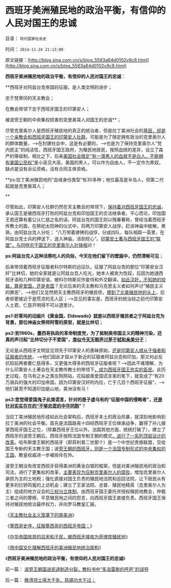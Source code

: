 # 西班牙美洲殖民地的政治平衡，有信仰的人民对国王的忠诚

目录： `现代国家社会史` 

时间： `2014-11-24 21:13:00` 

原文链接：[http://blog.sina.com.cn/s/blog_5563a64d0102v9c8.html](http://blog.sina.com.cn/s/blog_5563a64d0102v9c8.html)

**西班牙美洲殖民地的政治平衡，有信仰的人民对国王的忠诚**：

**西班牙对阿兹台克帝国的征服，是人类文明的进步；

忠于梵蒂冈的天主教会；

在教会带领下忠于西班牙国王的印第安人；

被波旁王朝的中央集权损害的克里奥耳人对国王的忠诚**；

尽管克里奥尔人是西班牙殖民地的真正的统治者，但是拉丁美洲社会的[基层，却是一个亲教会和西班牙国王的印第安人社群](../../../2011/12/6/道德经济学复制中世纪（皇帝＋贫民）政治模式.md)。可能是为了限定拥有政治的克里奥尔人的群体数量，——>在封建社会中，这是有必要的，——>也是为了保持克里奥尔人“党内民主”的纯洁性，西班牙国王政府，为殖民地居民，按照血统的差异，设立了森严的等级制。相比之下，后来[美国社会限定“有一滴黑人的血就不是白人，不能拥有美国公民权”](../../../2011/7/8/南北战争无关正义；“惩罚道德”就是邪恶.md)是小巫见大巫。美国的黑人，可以作为自由人，不一定作为黑奴，缺点是没有诉讼资格，没有合同主体资格。

**ps:拉丁美洲殖民地的“血缘身份类型”有30多种；地位最高是半岛人，但第二代起就是克里奥耳人；

**

尽管如此，印第安人社群仍然在天主教会的带领下，[保持着对西班牙国王的忠诚](../../../2011/11/24/（皇帝＋自耕农民）社会联盟的政治意义.md)，承认国王是被西班牙打败的阿兹台克和印加国王的合法继承者。平心而论，印加国王若还算有着公认仁慈之名的话，阿兹台克的国王则以残暴著称，曾经当着西班牙传教士的面，在祭祀太阳神的仪式中，将两万印第安人战俘，赶进神庙中肢解，煮熟，由阿兹台克人分吃；
“八万带着镣铐的战俘，分成四队，每队相距一英里，在阿兹台克士兵的押送下，送入神庙，活剖挖心”。[印第安土著与西班牙国王的“联盟”，与同样忠于国王的克里奥尔人针锋相](../../../2011/12/3/公有制特征是民粹化，劣币驱逐良币.md)对！

**ps:阿兹台克人这种活祭吃人的风俗，今天在他们留下的壁画中，仍然清晰可见**；

后来带领着西班牙征服者科尔特斯的远征队，征服了阿兹台克的那位“印第安女汉奸”比林切，她的全家就是让阿兹台克人吃光，她本人被卖为性奴，后因为她通西班牙语和几种印第安语，被科尔特斯买作妾侍和外交翻译。[如此汉奸，不知她的投敌，算是爱国，还是卖国](../../../2010/3/22/中国应该开始学会讲实力.md)？无论后来的天主教和马克思主义者如何声讨“殖民主义的罪恶”，——>他们又显然把天主教西班牙的殖民债，[挪到了北美殖民地的头上](../../../2009/7/6/美国残酷屠杀印第安人的历史真相.md)，后者却更接近于是荒凉的无人区；——>显见的事实是，西班牙的统治较之前代印第安人土君，仁慈开明得不可以道里计。

**ps1:好莱坞的动画片《黄金国，Eldowado》就是以西班牙殖民者之于阿兹台克为背景，那位神庙女祭师阿雪的原型，就是比林切**；

**ps2:到1960s，墨西哥执政的革命制度党，为了抵制美帝国主义的精神污染，还真的声讨起“比林切分子不爱国”，[类似今天天朝声讨茅于轼和亲美分子](../../../2014/10/26/茅于轼有错吗？爱国不是绝对真理，同意否？.md)**；

无论是从西班牙文明显见领先于印第安人的愚昧原始，[还是印第安人顺从于强者和征服者的传统](../../../2009/7/6/印第安传统文化在文明冲突中的节节抵抗中败退.md)，——>他们因此才屈从于新近的征服者阿兹台克和印加，那又何必反抗较前两者要仁慈得多，又更强大得多的西班牙征服者呢？——>因此不难理解，为什么印第安人土著会在天主教传教士的带领下[，成为西班牙国王忠实的臣民](../../../2013/5/24/三角演义中的WBagehot愚民现象和林语堂的动物；.md)。此历史过程，在乌有之乡之类左狗网站，花姑娘类爱国谎言家的笔下，就变成了“有20万骑兵的强大的印加帝国，因为印第安汉奸的内应，亡于几百个西班牙征服”，——>他们甚至不知道印加是山地，美洲没有马！

**ps3:您觉得爱国鬼子此类谎言，针对的是子虚乌有的“征服中国的侵略者”，还[是针对实实在在的“不够忠君的中华同胞](../../../2010/10/29/历史会重复成功的经验，直到淘汰所有弱者.md)”**？

当拉丁美洲殖民地形成如此社会架构后，西班牙本土的政治风暴，就深刻地影响到拉丁美洲的社会平衡。首先是法国路易十四经西班牙王位继承战争，赢得了孙儿接掌西班牙国王之位，（除赢西班牙王位以外，法国其他方面，统统打输了），建立了西班牙的波旁王朝后，西班牙按照法国专制王朝的模式[，进行了一系列顶层设计的改革](../../../2013/10/22/旧制度换种形式称改革，换批人叫革命，及黄宗羲定律和反谷物法.md)。哈布斯堡王朝的西班牙（即菲利普二世那个）是一个中世纪贵族联盟，交给国王专断的天主教王国；波[旁王朝的西班牙，则是一个法国专制形式的中央集权的王国](../../../2012/7/11/美国与法式民主截然相反，法国为何反复成为殖民帝国？.md)，教皇权威进一步被排斥在外。

波旁王朝没有改变西班牙获得美洲的黄金白银的框架，但是对美洲殖民地的政治和司法，进行了更集权的改革，[主要表现为压制克里奥尔人的腐败](../../../2013/3/9/反腐败是想当然的“开源，节流”，终将退化为黄宗羲定律.md)，增加克里奥尔人承担为主的土地税；强化直接对国王负责的殖民地法院和巡回法院，让下层民从有更多的拦轿鸣冤的上访机会；建立了王家法院、总督、殖民地精英（克里奥尔人为主）组成的地方议会的[三权分立体制](../../../2009/5/25/行政效益剪刀差和保守主义：公权分立牵制不能减少腐败.md)。由西班牙国王委托并授权殖民地教会，仲裁三者之间的摩擦，平息殖民地之间的怨言，向西班牙国王直接负责。西班牙国王保持对殖民地统治最终权力，并向罗马教皇汇报。

《[天主教社会主义笼罩下的南美洲](../../../2014/11/20/天主教社会主义笼罩下的南美洲.md)》

《[墨西哥史序，征服墨西哥的西班牙帝国；](../../../2014/11/21/墨西哥史序，征服墨西哥的西班牙帝国.md)》

《[中华帝国放弃的吕宋和子民，被西班牙接收为菲律宾殖民地](../../../2014/11/22/中华帝国放弃的吕宋和子民，被西班牙接收为远东殖民地.md)》

《[用中国文化理解西班牙的美洲殖民地统治架构](../../../2014/11/23/西班牙美洲殖民地的政治和经济架构.md)》

《**西班牙美洲殖民地的政治平衡，有信仰的人民对国王的忠诚**》

前一篇： [波旁王朝国进民退制造分裂，教科书中“多洛雷斯的呼声”的误导](../../../2014/11/25/波旁王朝国进民退制造分裂，教科书中“多洛雷斯的呼声”的误导.md)

后一篇： [晚清领土得大于失，慈禧功大于过；](../../../2014/11/23/晚清领土得大于失，慈禧功大于过；.md)

